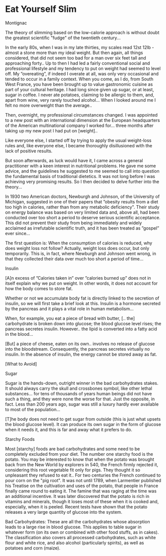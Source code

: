 # Eat Yourself Slim

Montignac

The theory of slimming based on the low-calorie approach is without
doubt the greatest scientific "fudge" of the twentieth century...

In the early 80s, when I was in my late thirties, my scales read 12st
12lb - almost a stone more than my ideal weight. But then again, all
things considered, that did not seem too bad for a man over six feet
tall and approaching forty.. Up to then I had led a fairly
conventional social and professional lifestyle and my tendency to put
on weight had seemed to level off. My ”overeating”, if indeed I
overate at all, was only very occasional and tended to occur in a
family context. When you come, as I do, from South West France, you
have been brought up to value gastronomic cuisine as part of your
cultural heritage. I had long since given up sugar, or at least, sugar
in coffee. I never ate potatoes, claiming to be allergic to them, and,
apart from wine, very rarely touched alcohol... When I looked around
me I felt no more overweight than the average..

Then, overnight, my professional circumstances changed. I was
appointed to a new post with an international dimension at the
European headquarters of the American multinational company I worked
for... three months after taking up my new post I had put on [weight]..

Like everyone else, I started off by trying to apply the usual
weight-loss rules and, like everyone else, I became thoroughly
disillusioned with the lack of positive results.

But soon afterwards, as luck would have it, I came across a general
practitioner with a keen interest in nutritional problems. He gave me
some advice, and the guidelines he suggested to me seemed to call into
question the fundamental basis of traditional dietetics.  It was not
long before I was achieving very promising results. So I then decided
to delve further into the theory...

In 1930 two American doctors, Newburgh and Johnson, of the University
of Michigan, suggested in one of their papers that ”obesity results
from a diet too high in calories, rather than from any metabolic
deficiency". Their study on energy balance was based on very limited
data and, above all, had been conducted over too short a period to
deserve serious scientific acceptance. This did not prevent their
study from being immediately and widely acclaimed as irrefutable
scientific truth, and it has been treated as ”gospel” ever since...

The first question is: When the consumption of calories is reduced,
why does weight loss not follow? Actually, weight loss does occur, but
only temporarily. This is, in fact, where Newburgh and Johnson went
wrong, in that they collected their data over much too short a period
of time...

Insulin

[A]n excess of ”Calories taken in” over ”calories burned up” does not
in itself explain why we put on weight. In other words, it does not
account for how the body comes to store fat.

Whether or not we accumulate body fat is directly linked to the
secretion of insulin, so we will first take a brief look at
this. Insulin is a hormone secreted by the pancreas and it plays a
vital role in human metabolism...

When, for example, you eat a piece of bread with butter, [.. the]
carbohydrate is broken down into glucose; the blood glucose level
rises; the pancreas secretes insulin. However.. the lipid is converted
into a fatty acid in the blood...

[But] a piece of cheese, eaten on its own..  involves no release of
glucose into the bloodstream. Consequently, the pancreas secretes
virtually no insulin. In the absence of insulin, the energy cannot be
stored away as fat.

[What to Avoid]

Sugar

Sugar is the hands-down, outright winner in the bad carbohydrates
stakes. It should always carry the skull and crossbones symbol, like
other lethal substances... for tens of thousands of years human beings
did not have such a thing, and they were none the worse for that. Just
the opposite, in fact.  Less than 200 years ago, sugar was still a
luxury hardly ever available to most of the population...

[T]he body does not need to get sugar from outside (this is just what
upsets the blood glucose level). It can produce its own sugar in the
form of glucose when it needs it, and this is far and away what it
prefers to do.

<a name='potato'></a>

Starchy Foods

Most [starchy] foods are bad carbohydrates and some need to be
completely excluded from your diet. The number one starchy food is the
potato. You may be interested to know that when the potato was brought
back from the New World by explorers in 540, the French firmly
rejected it, considering this root vegetable fit only for pigs. They
thought it so unpleasant they refused to eat it.. For two centuries
the French continued to pour corn on the "pig root". It was not until
1789, when Larmentier published his Treatise on the cultivation and
uses of the potato, that people in France finally came round to eating
it. The famine that was raging at the time was an additional
incentive. It was later discovered that the potato is rich in vitamins
and minerals, though it loses most of these when it is cooked and,
especially, when it is peeled. Recent tests have shown that the potato
releases a very large quantity of glucose into the system.

Bad Carbohydrates: These are all the carbohydrates whose absorption
leads to a large rise in blood glucose. This applies to table sugar in
whatever form (on its own or combined with other food stuffs, as in
cakes). The classification also covers all processed carbohydrates,
such as white flour and white rice, and also alcohol (particularly
spirits), as well as potatoes and corn (maize).

